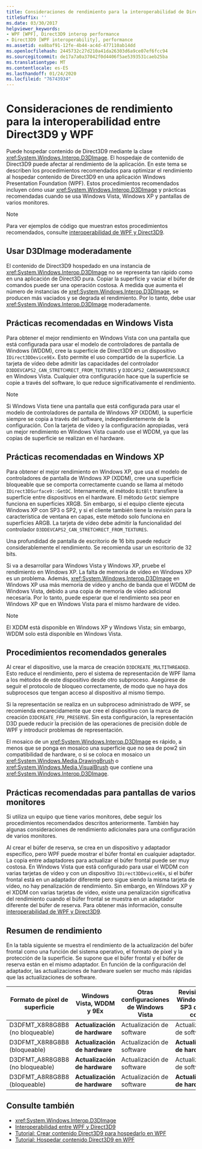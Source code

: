 ```yaml
---
title: Consideraciones de rendimiento para la interoperabilidad de Direct3D9 y WPF
titleSuffix: ''
ms.date: 03/30/2017
helpviewer_keywords:
- WPF [WPF], Direct3D9 interop performance
- Direct3D9 [WPF interoperability], performance
ms.assetid: ea8baf91-12fe-4b44-ac4d-477110ab14dd
ms.openlocfilehash: 2445732c27d210a41da26303d6a9ce07ef6fcc94
ms.sourcegitcommit: de17a7a0a37042f0d4406f5ae5393531caeb25ba
ms.translationtype: MT
ms.contentlocale: es-ES
ms.lasthandoff: 01/24/2020
ms.locfileid: "76743934"
---
```

# <a name="performance-considerations-for-direct3d9-and-wpf-interoperability"></a>Consideraciones de rendimiento para la interoperabilidad entre Direct3D9 y WPF
Puede hospedar contenido de Direct3D9 mediante la clase <xref:System.Windows.Interop.D3DImage>. El hospedaje de contenido de Direct3D9 puede afectar al rendimiento de la aplicación. En este tema se describen los procedimientos recomendados para optimizar el rendimiento al hospedar contenido de Direct3D9 en una aplicación Windows Presentation Foundation (WPF). Estos procedimientos recomendados incluyen cómo usar <xref:System.Windows.Interop.D3DImage> y prácticas recomendadas cuando se usa Windows Vista, Windows XP y pantallas de varios monitores.  
  
> [!NOTE]
> Para ver ejemplos de código que muestran estos procedimientos recomendados, consulte [interoperabilidad de WPF y Direct3D9](wpf-and-direct3d9-interoperation.md).  
  
## <a name="use-d3dimage-sparingly"></a>Usar D3DImage moderadamente  
 El contenido de Direct3D9 hospedado en una instancia de <xref:System.Windows.Interop.D3DImage> no se representa tan rápido como en una aplicación de Direct3D pura. Copiar la superficie y vaciar el búfer de comandos puede ser una operación costosa. A medida que aumenta el número de instancias de <xref:System.Windows.Interop.D3DImage>, se producen más vaciados y se degrada el rendimiento. Por lo tanto, debe usar <xref:System.Windows.Interop.D3DImage> moderadamente.  
  
## <a name="best-practices-on-windows-vista"></a>Prácticas recomendadas en Windows Vista  
 Para obtener el mejor rendimiento en Windows Vista con una pantalla que está configurada para usar el modelo de controladores de pantalla de Windows (WDDM), cree la superficie de Direct3D9 en un dispositivo `IDirect3DDevice9Ex`. Esto permite el uso compartido de la superficie. La tarjeta de vídeo debe admitir las capacidades del controlador `D3DDEVCAPS2_CAN_STRETCHRECT_FROM_TEXTURES` y `D3DCAPS2_CANSHARERESOURCE` en Windows Vista. Cualquier otra configuración hace que la superficie se copie a través del software, lo que reduce significativamente el rendimiento.  
  
> [!NOTE]
> Si Windows Vista tiene una pantalla que está configurada para usar el modelo de controladores de pantalla de Windows XP (XDDM), la superficie siempre se copia a través del software, independientemente de la configuración. Con la tarjeta de vídeo y la configuración apropiadas, verá un mejor rendimiento en Windows Vista cuando use el WDDM, ya que las copias de superficie se realizan en el hardware.  
  
## <a name="best-practices-on-windows-xp"></a>Prácticas recomendadas en Windows XP  
 Para obtener el mejor rendimiento en Windows XP, que usa el modelo de controladores de pantalla de Windows XP (XDDM), cree una superficie bloqueable que se comporta correctamente cuando se llama al método `IDirect3DSurface9::GetDC`. Internamente, el método `BitBlt` transfiere la superficie entre dispositivos en el hardware. El método `GetDC` siempre funciona en superficies XRGB. Sin embargo, si el equipo cliente ejecuta Windows XP con SP3 o SP2, y si el cliente también tiene la revisión para la característica de ventana en capas, este método solo funciona en superficies ARGB. La tarjeta de vídeo debe admitir la funcionalidad del controlador `D3DDEVCAPS2_CAN_STRETCHRECT_FROM_TEXTURES`.  
  
 Una profundidad de pantalla de escritorio de 16 bits puede reducir considerablemente el rendimiento. Se recomienda usar un escritorio de 32 bits.  
  
 Si va a desarrollar para Windows Vista y Windows XP, pruebe el rendimiento en Windows XP. La falta de memoria de vídeo en Windows XP es un problema. Además, <xref:System.Windows.Interop.D3DImage> en Windows XP usa más memoria de vídeo y ancho de banda que el WDDM de Windows Vista, debido a una copia de memoria de vídeo adicional necesaria. Por lo tanto, puede esperar que el rendimiento sea peor en Windows XP que en Windows Vista para el mismo hardware de vídeo.  
  
> [!NOTE]
> El XDDM está disponible en Windows XP y Windows Vista; sin embargo, WDDM solo está disponible en Windows Vista.  
  
## <a name="general-best-practices"></a>Procedimientos recomendados generales  
 Al crear el dispositivo, use la marca de creación `D3DCREATE_MULTITHREADED`. Esto reduce el rendimiento, pero el sistema de representación de WPF llama a los métodos de este dispositivo desde otro subproceso. Asegúrese de seguir el protocolo de bloqueo correctamente, de modo que no haya dos subprocesos que tengan acceso al dispositivo al mismo tiempo.  
  
 Si la representación se realiza en un subproceso administrado de WPF, se recomienda encarecidamente que cree el dispositivo con la marca de creación `D3DCREATE_FPU_PRESERVE`. Sin esta configuración, la representación D3D puede reducir la precisión de las operaciones de precisión doble de WPF y introducir problemas de representación.  
  
 El mosaico de un <xref:System.Windows.Interop.D3DImage> es rápido, a menos que se ponga en mosaico una superficie que no sea de pow2 sin compatibilidad de hardware, o si se coloca en mosaico un <xref:System.Windows.Media.DrawingBrush> o <xref:System.Windows.Media.VisualBrush> que contiene una <xref:System.Windows.Interop.D3DImage>.  
  
## <a name="best-practices-for-multi-monitor-displays"></a>Prácticas recomendadas para pantallas de varios monitores  
 Si utiliza un equipo que tiene varios monitores, debe seguir los procedimientos recomendados descritos anteriormente. También hay algunas consideraciones de rendimiento adicionales para una configuración de varios monitores.  
  
 Al crear el búfer de reserva, se crea en un dispositivo y adaptador específico, pero WPF puede mostrar el búfer frontal en cualquier adaptador. La copia entre adaptadores para actualizar el búfer frontal puede ser muy costosa. En Windows Vista que está configurado para usar el WDDM con varias tarjetas de vídeo y con un dispositivo `IDirect3DDevice9Ex`, si el búfer frontal está en un adaptador diferente pero sigue siendo la misma tarjeta de vídeo, no hay penalización de rendimiento. Sin embargo, en Windows XP y el XDDM con varias tarjetas de vídeo, existe una penalización significativa del rendimiento cuando el búfer frontal se muestra en un adaptador diferente del búfer de reserva. Para obtener más información, consulte [interoperabilidad de WPF y Direct3D9](wpf-and-direct3d9-interoperation.md).  
  
## <a name="performance-summary"></a>Resumen de rendimiento  
 En la tabla siguiente se muestra el rendimiento de la actualización del búfer frontal como una función del sistema operativo, el formato de píxel y la protección de la superficie. Se supone que el búfer frontal y el búfer de reserva están en el mismo adaptador. En función de la configuración del adaptador, las actualizaciones de hardware suelen ser mucho más rápidas que las actualizaciones de software.  
  
|Formato de píxel de superficie|Windows Vista, WDDM y 9Ex|Otras configuraciones de Windows Vista|Revisión de Windows XP SP3 o SP2 con|Windows XP SP2|  
|--------------------------|---------------------------------|----------------------------------------|--------------------------------------|--------------------|  
|D3DFMT_X8R8G8B8 (no bloqueable)|**Actualización de hardware**|Actualización de software|Actualización de software|Actualización de software|  
|D3DFMT_X8R8G8B8 (bloqueable)|**Actualización de hardware**|Actualización de software|**Actualización de hardware**|**Actualización de hardware**|  
|D3DFMT_A8R8G8B8 (no bloqueable)|**Actualización de hardware**|Actualización de software|Actualización de software|Actualización de software|  
|D3DFMT_A8R8G8B8 (bloqueable)|**Actualización de hardware**|Actualización de software|**Actualización de hardware**|Actualización de software|  
  
## <a name="see-also"></a>Consulte también

- <xref:System.Windows.Interop.D3DImage>
- [Interoperabilidad entre WPF y Direct3D9](wpf-and-direct3d9-interoperation.md)
- [Tutorial: Crear contenido Direct3D9 para hospedarlo en WPF](walkthrough-creating-direct3d9-content-for-hosting-in-wpf.md)
- [Tutorial: Hospedar contenido Direct3D9 en WPF](walkthrough-hosting-direct3d9-content-in-wpf.md)
